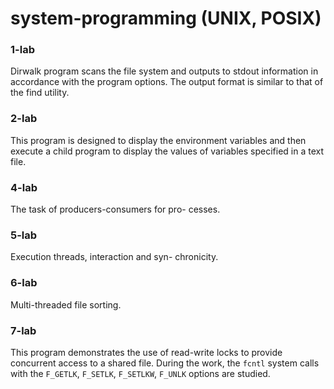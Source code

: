 # system-programming (UNIX, POSIX)

### 1-lab

Dirwalk program scans the file system and outputs to stdout
information in accordance with the program options.
The output format is similar to that of the find utility.

### 2-lab

This program is designed to display the environment variables and then execute a child program to display the values of variables specified in a text file.

### 4-lab

The task of producers-consumers for pro-
cesses.

### 5-lab

Execution threads, interaction and syn-
chronicity.

### 6-lab

Multi-threaded file sorting.

### 7-lab

This program demonstrates the use of read-write locks to provide concurrent access to a shared file. During the work, the `fcntl` system calls with the `F_GETLK`, `F_SETLK`, `F_SETLKW`, `F_UNLK` options are studied.
